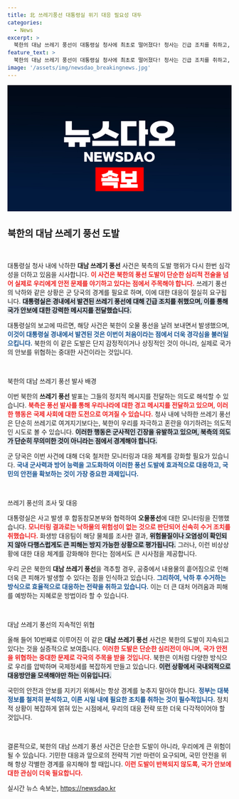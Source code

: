 ```yaml
---
title: 北 쓰레기풍선 대통령실 위기 대응 필요성 대두
categories:
  - News
excerpt: >
  북한의 대남 쓰레기 풍선이 대통령실 청사에 최초로 떨어졌다! 청사는 긴급 조치를 취하고, 군은 안전한 수거 방안을 모색 중. 북한의 풍선 도발이 10번째를 맞이하며 긴장감이 고조되고 있다. 클릭해 자세한 내용을 확인해보세요!
feature_text: >
  북한의 대남 쓰레기 풍선이 대통령실 청사에 최초로 떨어졌다! 청사는 긴급 조치를 취하고, 군은 안전한 수거 방안을 모색 중. 북한의 풍선 도발이 10번째를 맞이하며 긴장감이 고조되고 있다. 클릭해 자세한 내용을 확인해보세요!
image: '/assets/img/newsdao_breakingnews.jpg'
---
```


<p><img src="/assets/img/newsdao_breakingnews.jpg" alt="pcversion 속보" /></p>

<h2 data-ke-size="size26">북한의 대남 쓰레기 풍선 도발</h2>

<p data-ke-size="size16">&nbsp;</p>

<p>대통령실 청사 내에 낙하한 <strong>대남 쓰레기 풍선</strong> 사건은 북측의 도발 행위가 다시 한번 심각성을 더하고 있음을 시사합니다. <b><span style="color: #ee2323;">이 사건은 북한의 풍선 도발이 단순한 심리적 전술을 넘어 실제로 우리에게 안전 문제를 야기하고 있다는 점에서 주목해야 합니다.</span></b> 쓰레기 풍선의 낙하와 같은 상황은 군 당국의 경계를 필요로 하며, 이에 대한 대응이 절실히 요구됩니다. <b><span style="background-color: #21538527;">대통령실은 경내에서 발견된 쓰레기 풍선에 대해 긴급 조치를 취했으며, 이를 통해 국가 안보에 대한 강력한 메시지를 전달했습니다.</span></b></p>

<p>대통령실의 보고에 따르면, 해당 사건은 북한이 오물 풍선을 날려 보내면서 발생했으며, <b><span style="color: #1a5490;">이것이 대통령실 경내에서 발견된 것은 이번이 처음이라는 점에서 더욱 경각심을 불러일으킵니다.</span></b> 북한의 이 같은 도발은 단지 감정적이거나 상징적인 것이 아니라, 실제로 국가의 안보를 위협하는 중대한 사건이라는 것입니다.</p>

<p data-ke-size="size16">&nbsp;</p>

<p>북한의 대남 쓰레기 풍선 발사 배경</p>

<p>이번 북한의 <strong>쓰레기 풍선</strong> 발표는 그들의 정치적 메시지를 전달하는 의도로 해석할 수 있습니다. <b><span style="color: #ee2323;">북측은 풍선 발사를 통해 우리나라에 대한 경고 메시지를 전달하고 있으며, 이러한 행동은 국제 사회에 대한 도전으로 여겨질 수 있습니다.</span></b> 청사 내에 낙하한 쓰레기 풍선은 단순히 쓰레기로 여겨지기보다는, 북한이 우리를 자극하고 혼란을 야기하려는 의도적인 시도로 볼 수 있습니다. <b><span style="background-color: #21538527;">이러한 행동은 군사적인 긴장을 유발하고 있으며, 북측의 의도가 단순히 무의미한 것이 아니라는 점에서 경계해야 합니다.</span></b></p>

<p>군 당국은 이번 사건에 대해 더욱 철저한 모니터링과 대응 체계를 강화할 필요가 있습니다. <b><span style="color: #1a5490;">국내 군사력과 방어 능력을 고도화하여 이러한 풍선 도발에 효과적으로 대응하고, 국민의 안전을 확보하는 것이 가장 중요한 과제입니다.</span></b></p>

<p data-ke-size="size16">&nbsp;</p>

<p>쓰레기 풍선의 조사 및 대응</p>

<p>대통령실은 사고 발생 후 합동참모본부와 협력하여 <b>오물풍선</b>에 대한 모니터링을 진행했습니다. <b><span style="color: #ee2323;">모니터링 결과로는 낙하물의 위험성이 없는 것으로 판단되어 신속히 수거 조치를 취했습니다.</span></b> 화생방 대응팀이 해당 물체를 조사한 결과, <b><span style="background-color: #21538527;">위험물질이나 오염성이 확인되지 않아 다행스럽게도 큰 피해는 방지 가능한 상황으로 평가됩니다.</span></b> 그러나, 이런 비상상황에 대한 대응 체계를 강화해야 한다는 점에서도 큰 시사점을 제공합니다.</p>

<p>우리 군은 북한의 <strong>대남 쓰레기 풍선</strong>을 격추할 경우, 공중에서 내용물의 흩어짐으로 인해 더욱 큰 피해가 발생할 수 있다는 점을 인식하고 있습니다. <b><span style="color: #1a5490;">그리하여, 낙하 후 수거하는 방식으로 효율적으로 대응하는 전략을 취하고 있습니다.</span></b> 이는 더 큰 대처 어려움과 피해를 예방하는 지혜로운 방법이라 할 수 있습니다.</p>

<p data-ke-size="size16">&nbsp;</p>

<p>대남 쓰레기 풍선의 지속적인 위협</p>

<p>올해 들어 10번째로 이루어진 이 같은 <strong>대남 쓰레기 풍선</strong> 사건은 북한의 도발이 지속되고 있다는 것을 실증적으로 보여줍니다. <b><span style="color: #ee2323;">이러한 도발은 단순한 심리전이 아니며, 국가 안전을 위협하는 중대한 문제로 각국의 주목을 받을 것입니다.</span></b> 북한은 이처럼 다양한 방식으로 우리를 압박하며 국제정세를 복잡하게 만들고 있습니다. <b><span style="background-color: #21538527;">이런 상황에서 국내외적으로 대응방안을 모색해야만 하는 이유입니다.</span></b></p>

<p>국민의 안전과 안보를 지키기 위해서는 항상 경계를 늦추지 말아야 합니다. <b><span style="color: #1a5490;">정부는 대북 정보를 철저히 분석하고, 이른 시일 내에 필요한 조치를 취하는 것이 필수적입니다.</span></b> 정치적 상황이 복잡하게 얽혀 있는 시점에서, 우리의 대응 전략 또한 더욱 다각적이어야 할 것입니다.</p>

<p data-ke-size="size16">&nbsp;</p>

<p>결론적으로, 북한의 대남 쓰레기 풍선 사건은 단순한 도발이 아니라, 우리에게 큰 위험이 될 수 있습니다. 기민한 대응과 앞으로의 전략적 기반 마련이 요구되며, 국민 안전을 위해 항상 각별한 경계를 유지해야 할 때입니다. <b><span style="color: #ee2323;">이런 도발이 반복되지 않도록, 국가 안보에 대한 관심이 더욱 필요합니다.</span></b></p>
실시간 뉴스 속보는, <a href="https://newsdao.kr" rel="dofollow">https://newsdao.kr</a>


